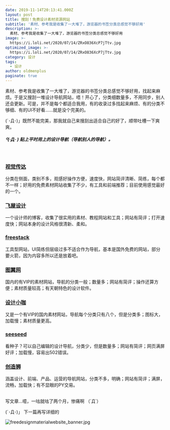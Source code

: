 ```yaml
---
date: 2019-11-14T20:13:41.000Z
layout: post
title: 搜刮！免费设计素材资源网站
subtitle: '素材、参考我是收集了一大堆了，游览器的书签分类总感觉不够好用'
description: >-
  素材、参考我是收集了一大堆了，游览器的书签分类总感觉不够好用
image: >-
  https://i.loli.net/2020/07/14/ZRxO836XcP7jTtv.jpg
optimized_image: >-
  https://i.loli.net/2020/07/14/ZRxO836XcP7jTtv.jpg
category: 设计
tags:
  - 设计
author: oldmenplus
paginate: true
---
```

素材、参考我是收集了一大堆了，游览器的书签分类总感觉不够好用，找起来麻烦。于是又搜刮一堆设计导航网站，唔！开心了，分类细数量多，不用同步，别人还会更新。可是，并不是每个都适合我用，有的收录过多找起来麻烦、有的分类不够细、有的UI不好看......就是没个完美的。

(´･Д･)」既然不能完美，那我就自己来搜刮出适合自己的好了，顺带吐槽一下爽爽。
<br/>

##### ᕪ(·Д· ) 贴上平时用上的设计导航（导航别人的导航）。
<br/>

### [视觉传达](http://hao.shijuechuanda.com)
分类在侧面，类别不多，观感好操作方便，速度快，网站简评清晰、简练，每个都不一样；好用的免费素材网站收集了不少，有工具和前端推荐；目前使用感觉最好的一个。

### [飞屋设计](https://www.ifeiwu.com/resource/url) 
一个设计师的博客，收集了很实用的素材、教程网站和工具；网站有简评；打开速度快；网站本身的设计风格很清新、柔和。

### [freestack](http://www.freestack.co.uk)
工具型网站，UI简练但层级过多不适合作为导航，基本是国外免费的网站，部分要火箭，因为内容多所以还是放着吧。

### [图翼网](http://www.tuyiyi.com/hao)
国内的有VIP的素材网站，导航的分类一般；数量多；网站有简评；操作还算方便；素材质量较高；有天朝特色的设计软件。

### [设计小咖](https://www.iamxk.com/navigation)
又是一个有VIP的国内素材网站，导航每个分类只有八个，但是分类多；图标大，加载慢；素材质量更高。

### [seeseed](https://www.seeseed.com)
看种子？可以自己编辑的设计导航，分类少，但是数量多；网站有简评；网页满屏好评；加载慢，容易出502错误。

### [创造狮](http://chuangzaoshi.com/)
涵盖设计、前端、产品、运营的导航网站，分类不多，明确；网站有简评；满屏，流畅，加载快；有不显眼的PY交易。
<br/>
<br/>

写文章...噫，一咕就咕了两个月，惨痛啊 （´Д`）

(´･Д･)」 下一篇再写详细的

![freedesignmaterialwebsite_banner.jpg](https://upload-images.jianshu.io/upload_images/5854108-edd9e2e24afe4391.jpg?imageMogr2/auto-orient/strip%7CimageView2/2/w/1240)
